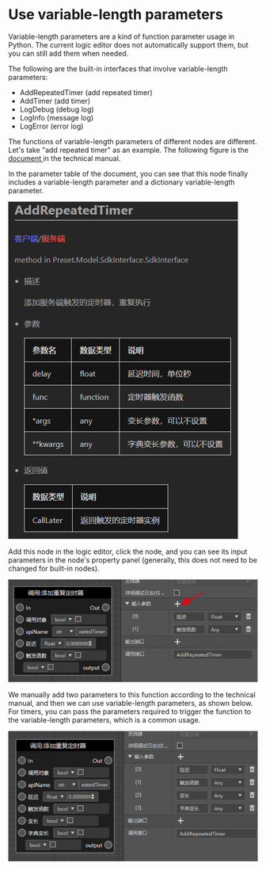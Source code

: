 # Use variable-length parameters 

Variable-length parameters are a kind of function parameter usage in Python. The current logic editor does not automatically support them, but you can still add them when needed. 

The following are the built-in interfaces that involve variable-length parameters: 

- AddRepeatedTimer (add repeated timer) 
- AddTimer (add timer) 
- LogDebug (debug log) 
- LogInfo (message log) 
- LogError (error log) 

The functions of variable-length parameters of different nodes are different. Let's take "add repeated timer" as an example. The following figure is the <a href="../../../../mcdocs/3-PresetAPI/Preset Object/General/SDK Interface Encapsulation SdkInterface.html#addrepeatedtimer" rel="noopenner"> document </a> in the technical manual. 

In the parameter table of the document, you can see that this node finally includes a variable-length parameter and a dictionary variable-length parameter. 

![image-20211104095205627](./images/image-20211104094208227.png) 

Add this node in the logic editor, click the node, and you can see its input parameters in the node's property panel (generally, this does not need to be changed for built-in nodes). 

![image-20211109194323495](./images/image-20211109194323495.png) 

We manually add two parameters to this function according to the technical manual, and then we can use variable-length parameters, as shown below. For timers, you can pass the parameters required to trigger the function to the variable-length parameters, which is a common usage. 

![image-20211109195209563](./images/image-20211109195209563.png)